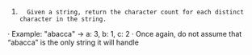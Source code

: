 1.       Given a string, return the character count for each distinct character in the string.

·        Example: "abacca" -> a: 3, b: 1, c: 2
·        Once again, do not assume that “abacca” is the only string it will handle
